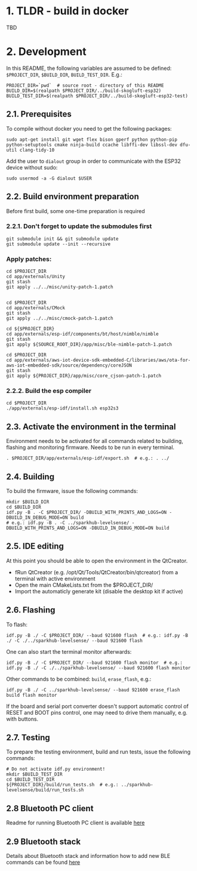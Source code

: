 # 1. TLDR - build in docker

TBD


# 2. Development
In this README, the following variables are assumed to be defined: `$PROJECT_DIR`, `$BUILD_DIR`, `BUILD_TEST_DIR`.
E.g.: 
```
PROJECT_DIR=`pwd`  # source root - directory of this README
BUILD_DIR=$(realpath $PROJECT_DIR/../build-skogluft-esp32)
BUILD_TEST_DIR=$(realpath $PROJECT_DIR/../build-skogluft-esp32-test)
```

## 2.1. Prerequisites
To compile without docker you need to get the following packages:
```
sudo apt-get install git wget flex bison gperf python python-pip python-setuptools cmake ninja-build ccache libffi-dev libssl-dev dfu-util clang-tidy-10
```
Add the user to `dialout` group in order to communicate with the ESP32 device without sudo:
```
sudo usermod -a -G dialout $USER
```

## 2.2. Build environment preparation
Before first build, some one-time preparation is required

### 2.2.1. Don't forget to update the submodules first
```
git submodule init && git submodule update
git submodule update --init --recursive
```

### Apply patches:
```
cd $PROJECT_DIR
cd app/externals/Unity
git stash
git apply ../../misc/unity-patch-1.patch


cd $PROJECT_DIR
cd app/externals/CMock
git stash
git apply ../../misc/cmock-patch-1.patch

cd ${$PROJECT_DIR}
cd app/externals/esp-idf/components/bt/host/nimble/nimble
git stash
git apply ${SOURCE_ROOT_DIR}/app/misc/ble-nimble-patch-1.patch

cd $PROJECT_DIR
cd app/externals/aws-iot-device-sdk-embedded-C/libraries/aws/ota-for-aws-iot-embedded-sdk/source/dependency/coreJSON
git stash
git apply ${PROJECT_DIR}/app/misc/core_cjson-patch-1.patch

```

### 2.2.2. Build the esp compiler
```
cd $PROJECT_DIR 
./app/externals/esp-idf/install.sh esp32s3
```

## 2.3. Activate the environment in the terminal
Environment needs to be activated for all commands related to building, flashing and monitoring firmware. 
Needs to be run in every terminal.
```
. $PROJECT_DIR/app/externals/esp-idf/export.sh  # e.g.: . ../
```

## 2.4. Building
To build the firmware, issue the following commands:
```
mkdir $BUILD_DIR
cd $BUILD_DIR
idf.py -B . -C $PROJECT_DIR/ -DBUILD_WITH_PRINTS_AND_LOGS=ON -DBUILD_IN_DEBUG_MODE=ON build  
# e.g.: idf.py -B . -C ../sparkhub-levelsense/ -DBUILD_WITH_PRINTS_AND_LOGS=ON -DBUILD_IN_DEBUG_MODE=ON build 
```

## 2.5. IDE editing
At this point you should be able to open the environment in the QtCreator.
 - fRun QtCreator (e.g. /opt/Qt/Tools/QtCreator/bin/qtcreator) from a terminal with active environment
 - Open the main CMakeLists.txt from the $PROJECT_DIR/
 - Import the automaticly generate kit (disable the desktop kit if active)

## 2.6. Flashing
To flash:
```
idf.py -B ./ -C $PROJECT_DIR/ --baud 921600 flash  # e.g.: idf.py -B ./ -C ./../sparkhub-levelsense/ --baud 921600 flash
```

One can also start the terminal monitor afterwards:
```
idf.py -B ./ -C $PROJECT_DIR/ --baud 921600 flash monitor  # e.g.: idf.py -B ./ -C ./../sparkhub-levelsense/ --baud 921600 flash monitor
```
Other commands to be combined: `build`, `erase_flash`, e.g.:
```
idf.py -B ./ -C ../sparkhub-levelsense/ --baud 921600 erase_flash build flash monitor
```

If the board and serial port converter doesn't support automatic control of RESET and BOOT pins control, one may need to drive them manually, e.g. with buttons.

## 2.7. Testing
To prepare the testing environment, build and run tests, issue the following commands: 
```
# Do not activate idf.py environment!
mkdir $BUILD_TEST_DIR
cd $BUILD_TEST_DIR
${PROJECT_DIR}/build/run_tests.sh  # e.g.: ../sparkhub-levelsense/build/run_tests.sh
```


## 2.8 Bluetooth PC client

Readme for running Bluetooth PC client is available [here](misc/pc_ble_client)

## 2.9 Bluetooth stack

Details about Bluetooth stack and information how to add new BLE commands can be found [here](app/src/ble)